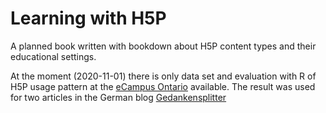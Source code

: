 
# Learning with H5P

A planned book written with bookdown about H5P content types and their educational settings.

At the moment (2020-11-01) there is only data set and evaluation with R of H5P usage pattern at the [eCampus Ontario](https://h5pstudio.ecampusontario.ca/) available. The result was used for two articles in the German blog [Gedankensplitter](https://peter.baumgartner.name/)  
